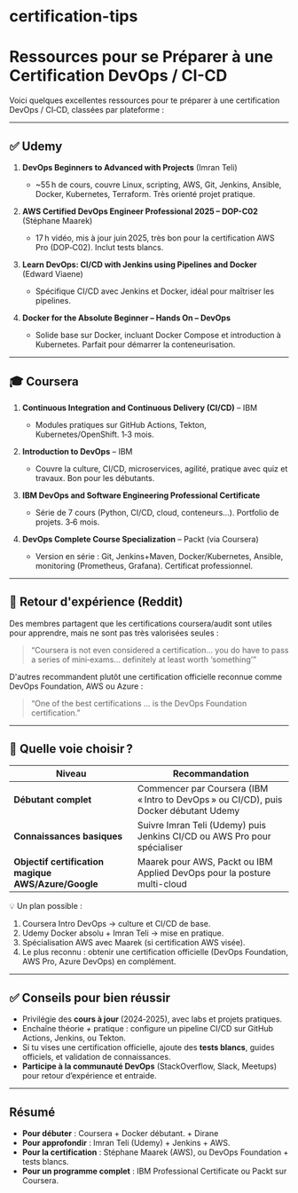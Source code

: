# certification-tips

# Ressources pour se Préparer à une Certification DevOps / CI-CD

Voici quelques excellentes ressources pour te préparer à une certification DevOps / CI‑CD, classées par plateforme :

---

## ✅ Udemy

1. **DevOps Beginners to Advanced with Projects** (Imran Teli)  
   - ~55 h de cours, couvre Linux, scripting, AWS, Git, Jenkins, Ansible, Docker, Kubernetes, Terraform. Très orienté projet pratique.

2. **AWS Certified DevOps Engineer Professional 2025 – DOP-C02** (Stéphane Maarek)  
   - 17 h vidéo, mis à jour juin 2025, très bon pour la certification AWS Pro (DOP‑C02). Inclut tests blancs.

3. **Learn DevOps: CI/CD with Jenkins using Pipelines and Docker** (Edward Viaene)  
   - Spécifique CI/CD avec Jenkins et Docker, idéal pour maîtriser les pipelines.

4. **Docker for the Absolute Beginner – Hands On – DevOps**  
   - Solide base sur Docker, incluant Docker Compose et introduction à Kubernetes. Parfait pour démarrer la conteneurisation.

---

## 🎓 Coursera

1. **Continuous Integration and Continuous Delivery (CI/CD)** – IBM  
   - Modules pratiques sur GitHub Actions, Tekton, Kubernetes/OpenShift. 1‑3 mois.

2. **Introduction to DevOps** – IBM  
   - Couvre la culture, CI/CD, microservices, agilité, pratique avec quiz et travaux. Bon pour les débutants.

3. **IBM DevOps and Software Engineering Professional Certificate**  
   - Série de 7 cours (Python, CI/CD, cloud, conteneurs…). Portfolio de projets. 3‑6 mois.

4. **DevOps Complete Course Specialization** – Packt (via Coursera)  
   - Version en série : Git, Jenkins+Maven, Docker/Kubernetes, Ansible, monitoring (Prometheus, Grafana). Certificat professionnel.

---

## 💬 Retour d'expérience (Reddit)

Des membres partagent que les certifications coursera/audit sont utiles pour apprendre, mais ne sont pas très valorisées seules :

> “Coursera is not even considered a certification… you do have to pass a series of mini‑exams… definitely at least worth ‘something’”

D'autres recommandent plutôt une certification officielle reconnue comme DevOps Foundation, AWS ou Azure :

> “One of the best certifications … is the DevOps Foundation certification.”

---

## 🧭 Quelle voie choisir ?

| Niveau | Recommandation |
|---|---|
| **Débutant complet** | Commencer par Coursera (IBM « Intro to DevOps » ou CI/CD), puis Docker débutant Udemy |
| **Connaissances basiques** | Suivre Imran Teli (Udemy) puis Jenkins CI/CD ou AWS Pro pour spécialiser |
| **Objectif certification magique AWS/Azure/Google** | Maarek pour AWS, Packt ou IBM Applied DevOps pour la posture multi-cloud |

💡 Un plan possible :
1. Coursera Intro DevOps -> culture et CI/CD de base.  
2. Udemy Docker absolu + Imran Teli -> mise en pratique.  
3. Spécialisation AWS avec Maarek (si certification AWS visée).  
4. Le plus reconnu : obtenir une certification officielle (DevOps Foundation, AWS Pro, Azure DevOps) en complément.

---

## ✅ Conseils pour bien réussir

- Privilégie des **cours à jour** (2024‑2025), avec labs et projets pratiques.
- Enchaîne théorie *+* pratique : configure un pipeline CI/CD sur GitHub Actions, Jenkins, ou Tekton.
- Si tu vises une certification officielle, ajoute des **tests blancs**, guides officiels, et validation de connaissances.
- **Participe à la communauté DevOps** (StackOverflow, Slack, Meetups) pour retour d’expérience et entraide.

---

## Résumé

- **Pour débuter** : Coursera + Docker débutant. + Dirane
- **Pour approfondir** : Imran Teli (Udemy) + Jenkins + AWS.
- **Pour la certification** : Stéphane Maarek (AWS), ou DevOps Foundation + tests blancs.
- **Pour un programme complet** : IBM Professional Certificate ou Packt sur Coursera.




